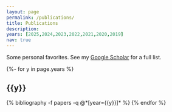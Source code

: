 ```yaml
---
layout: page
permalink: /publications/
title: Publications
description:
years: [2025,2024,2023,2022,2021,2020,2019]
nav: true
---
```


Some personal favorites. See my [Google Scholar](https://scholar.google.com/citations?user=GuKEDfixZqsC&hl=en) for a full list.

<!-- _pages/publications.md -->
<div class="publications">

{%- for y in page.years %}
  <h2 class="year">{{y}}</h2>
  {% bibliography -f papers -q @*[year={{y}}]* %}
{% endfor %}

</div>
